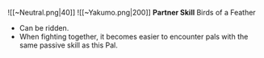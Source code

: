 
![[~Neutral.png|40]]
![[~Yakumo.png|200]]
**Partner Skill**
Birds of a Feather
- Can be ridden.
- When fighting together, it becomes easier to encounter pals with the same passive skill as this Pal.